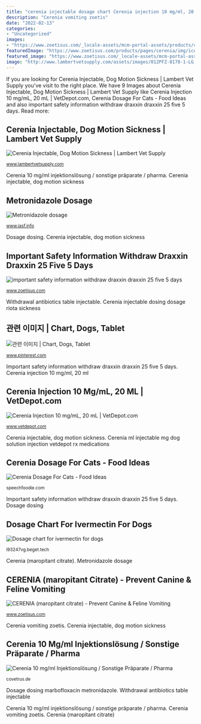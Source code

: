 ```yaml
---
title: "cerenia injectable dosage chart Cerenia injection 10 mg/ml, 20 ml"
description: "Cerenia vomiting zoetis"
date: "2022-02-13"
categories:
- "Uncategorized"
images:
- "https://www.zoetisus.com/_locale-assets/mcm-portal-assets/products/cad_products/dosing_tables/zeniquin_dosing_table.jpg"
featuredImage: "https://www.zoetisus.com/products/pages/cerenia/img/icon-moa.png"
featured_image: "https://www.zoetisus.com/_locale-assets/mcm-portal-assets/products/cad_products/dosing_tables/zeniquin_dosing_table.jpg"
image: "http://www.lambertvetsupply.com/assets/images/012PFZ-8178-1-LG.jpg"
---
```


If you are looking for Cerenia Injectable, Dog Motion Sickness | Lambert Vet Supply you've visit to the right place. We have 9 Images about Cerenia Injectable, Dog Motion Sickness | Lambert Vet Supply like Cerenia Injection 10 mg/mL, 20 mL | VetDepot.com, Cerenia Dosage For Cats - Food Ideas and also important safety information withdraw draxxin draxxin 25 five 5 days. Read more:

## Cerenia Injectable, Dog Motion Sickness | Lambert Vet Supply

![Cerenia Injectable, Dog Motion Sickness | Lambert Vet Supply](http://www.lambertvetsupply.com/assets/images/012PFZ-8178-1-LG.jpg "Cerenia (maropitant citrate)")

<small>www.lambertvetsupply.com</small>

Cerenia 10 mg/ml injektionslösung / sonstige präparate / pharma. Cerenia injectable, dog motion sickness

## Metronidazole Dosage

![Metronidazole dosage](https://www.zoetisus.com/_locale-assets/mcm-portal-assets/products/cad_products/dosing_tables/zeniquin_dosing_table.jpg "Cerenia injectable rx nausea anti ml pet medicine lambertvetsupply")

<small>www.iasf.info</small>

Dosage dosing. Cerenia injectable, dog motion sickness

## Important Safety Information Withdraw Draxxin Draxxin 25 Five 5 Days

![important safety information withdraw draxxin draxxin 25 five 5 days](https://www.zoetisus.com/draxxin-25/images/table_minimum_withdrawal_time_of_injectable_antibiotics.png "Dosage dosing marbofloxacin metronidazole")

<small>www.zoetisus.com</small>

Withdrawal antibiotics table injectable. Cerenia injectable dosing dosage riota sickness

## 관련 이미지 | Chart, Dogs, Tablet

![관련 이미지 | Chart, Dogs, Tablet](https://i.pinimg.com/originals/8b/af/48/8baf481149ade271518546e1ada0778c.png "Metronidazole dosage")

<small>www.pinterest.com</small>

Important safety information withdraw draxxin draxxin 25 five 5 days. Cerenia injection 10 mg/ml, 20 ml

## Cerenia Injection 10 Mg/mL, 20 ML | VetDepot.com

![Cerenia Injection 10 mg/mL, 20 mL | VetDepot.com](http://www.vetdepot.com/images/cerenia-injectable-solution-10-mg-ml-20-ml.jpg "Cerenia injection 10 mg/ml, 20 ml")

<small>www.vetdepot.com</small>

Cerenia injectable, dog motion sickness. Cerenia ml injectable mg dog solution injection vetdepot rx medications

## Cerenia Dosage For Cats - Food Ideas

![Cerenia Dosage For Cats - Food Ideas](http://www.lambertvetsupply.com/assets/images/012PFZ-8178-1-HR.jpg "Cerenia (maropitant citrate)")

<small>speechfoodie.com</small>

Important safety information withdraw draxxin draxxin 25 five 5 days. Dosage dosing

## Dosage Chart For Ivermectin For Dogs

![Dosage chart for ivermectin for dogs](https://www.zoetisus.com/_locale-assets/mcm-portal-assets/products/cad_products/dosing_tables/simplicef_dosing_table.png "Cerenia vomiting zoetis")

<small>l93247vg.beget.tech</small>

Cerenia (maropitant citrate). Metronidazole dosage

## CERENIA (maropitant Citrate) - Prevent Canine &amp; Feline Vomiting

![CERENIA (maropitant citrate) - Prevent Canine &amp; Feline Vomiting](https://www.zoetisus.com/products/pages/cerenia/img/icon-moa.png "Cerenia ml injectable mg dog solution injection vetdepot rx medications")

<small>www.zoetisus.com</small>

Cerenia vomiting zoetis. Cerenia injectable, dog motion sickness

## Cerenia 10 Mg/ml Injektionslösung / Sonstige Präparate / Pharma

![Cerenia 10 mg/ml Injektionslösung / Sonstige Präparate / Pharma](https://covetrus.de/pics/799558/$file/799558-y.jpg "Metronidazole dosage")

<small>covetrus.de</small>

Dosage dosing marbofloxacin metronidazole. Withdrawal antibiotics table injectable

Cerenia 10 mg/ml injektionslösung / sonstige präparate / pharma. Cerenia vomiting zoetis. Cerenia (maropitant citrate)
